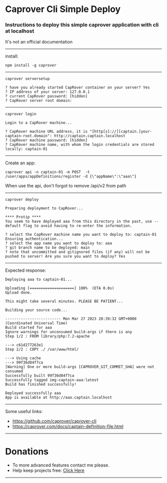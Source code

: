 # Caprover Cli Simple Deploy

### Instructions to deploy this simple caprover application with cli at localhost
It's not an official documentation

----------
install:

`npm install -g caprover`

----------
`caprover serversetup`
```
? have you already started CapRover container on your server? Yes
? IP address of your server: 127.0.0.1
? current CapRover password: [hidden]
? CapRover server root domain:
```
----------
`caprover login`
```
Login to a CapRover machine...

? CapRover machine URL address, it is "[http[s]://][captain.]your-captain-root.domain": http://captain.captain.localhost
? CapRover machine password: [hidden]
? CapRover machine name, with whom the login credentials are stored locally: captain-01
```
-----------

Create an app:

`
caprover api -n captain-01 -m POST  -t /user/apps/appDefinitions/register -d {\"appName\":\"aaa\"}
`

When use the api, don't forgot to remove /api/v2 from path

-----------
`caprover deploy`

```
Preparing deployment to CapRover...

**** Protip ****
You seem to have deployed aaa from this directory in the past, use --default flag to avoid having to re-enter the information.

? select the CapRover machine name you want to deploy to: captain-01
Ensuring authentication...
? select the app name you want to deploy to: aaa
? git branch name to be deployed: main
? note that uncommitted and gitignored files (if any) will not be pushed to server! Are you sure you want to deploy? Yes
```
-------------
Expected response:

```
Deploying aaa to captain-01...

Uploading [====================] 100%  (ETA 0.0s)
Upload done.

This might take several minutes. PLEASE BE PATIENT...

Building your source code...

------------------------- Mon Mar 27 2023 20:39:32 GMT+0000 (Coordinated Universal Time)
Build started for aaa
Ignore warnings for unconsumed build-args if there is any
Step 1/2 : FROM library/php:7.2-apache

---> c61d277263e1
Step 2/2 : COPY ./ /var/www/html/

---> Using cache
---> 99f36d84f7ca
[Warning] One or more build-args [CAPROVER_GIT_COMMIT_SHA] were not consumed
Successfully built 99f36d84f7ca
Successfully tagged img-captain-aaa:latest
Build has finished successfully!

Deployed successfully aaa
App is available at http://aaa.captain.localhost
```


----------
Some useful links:
- https://github.com/caprover/caprover-cli
- https://caprover.com/docs/captain-definition-file.html



----------------------

# Donations

- To more advanced features contact me please.
- Help keep projects free: <a href="https://www.paypal.com/donate/?business=X3W3QTHS7BDW4&no_recurring=0&currency_code=USD" >Click Here</a>
------------------------
